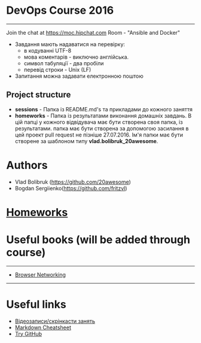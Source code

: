 # DevOps Course 2016

--------------------

Join the chat at https://moc.hipchat.com Room -  "Ansible and Docker"

 * Завдання мають надаватися на перевірку:
   * в кодуванні UTF-8
   * мова коментарів - виключно англійська.
   * символ табуляції - два пробіли
   * перевід строки - Unix (LF)
 * Запитання можна задавати електронною поштою


Project structure
----------------------
 * <b>sessions</b> - Папка із README.md's та прикладами до кожного заняття
 * <b>homeworks</b> - Папка із результатами виконання домашніх завдань. В цій папці у кожного відвідувача має
  бути створена своя папка, із результатами. папка має бути створена за допомогою засилання в цей
  проект pull request не пізніше 27.07.2016. Ім'я папки має бути створене за шаблоном типу <b>vlad.bolibruk_20awesome</b>.


# Authors
 * Vlad Bolibruk (https://github.com/20awesome)
 * Bogdan Sergiienko(https://github.com/fritzvl)


# [Homeworks](https://github.com/20awesome/devops-crash-course-2016/issues/1)  

# Useful books (will be added through course)
----------------------
 * [Browser Networking](https://hpbn.co)
----------------------


# Useful links
 * [Відеозаписи/скрінкасти занять](https://www.youtube.com/playlist?list=PL7Tk1QIFIqKqGFFKgJ9xQ9JgNsX9Ar3g_ "DevOps Course 2016")
 * [Markdown Cheatsheet](https://github.com/adam-p/markdown-here/wiki/Markdown-Cheatsheet "Markdown Cheatsheet")
 * [Try GitHub](https://try.github.io)


